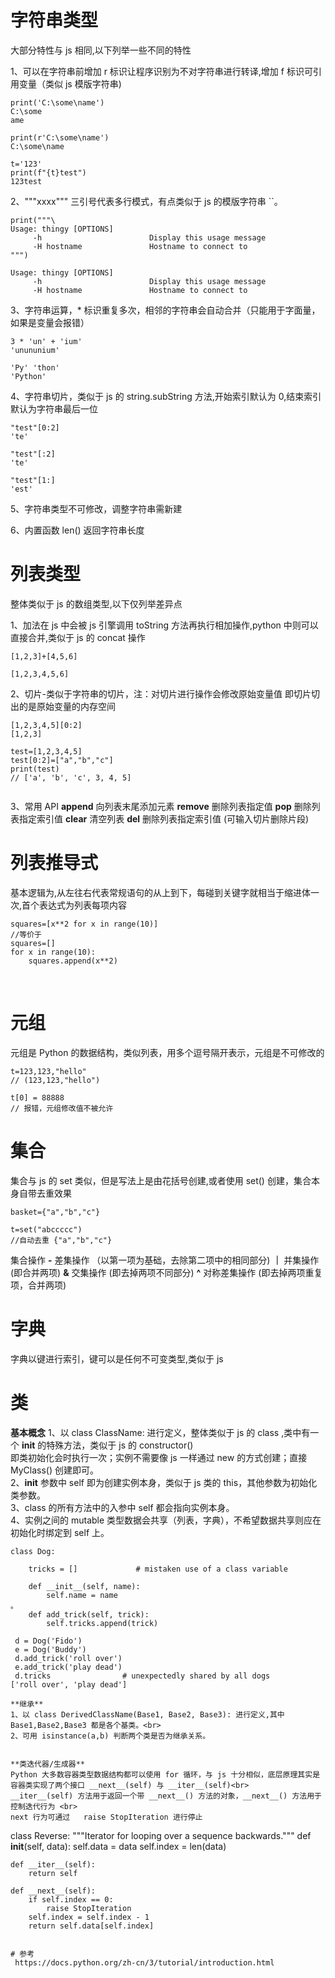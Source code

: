 # 字符串类型

大部分特性与 js 相同,以下列举一些不同的特性

1、可以在字符串前增加 r 标识让程序识别为不对字符串进行转译,增加 f 标识可引用变量（类似 js 模版字符串)

```
print('C:\some\name')
C:\some
ame

print(r'C:\some\name')
C:\some\name

t='123'
print(f"{t}test")
123test
```

2、"""xxxx""" 三引号代表多行模式，有点类似于 js 的模版字符串 ``。

```
print("""\
Usage: thingy [OPTIONS]
     -h                        Display this usage message
     -H hostname               Hostname to connect to
""")

Usage: thingy [OPTIONS]
     -h                        Display this usage message
     -H hostname               Hostname to connect to
```

3、字符串运算，* 标识重复多次，相邻的字符串会自动合并（只能用于字面量，如果是变量会报错）

```
3 * 'un' + 'ium'
'unununium'

'Py' 'thon'
'Python'
```

4、字符串切片，类似于 js 的 string.subString 方法,开始索引默认为 0,结束索引默认为字符串最后一位

```
"test"[0:2]
'te'

"test"[:2]
'te'

"test"[1:]
'est'
```

5、字符串类型不可修改，调整字符串需新建

6、内置函数 len() 返回字符串长度

# 列表类型 

整体类似于 js 的数组类型,以下仅列举差异点

1、加法在 js 中会被 js 引擎调用 toString 方法再执行相加操作,python 中则可以直接合并,类似于 js 的 concat 操作
```
[1,2,3]+[4,5,6]

[1,2,3,4,5,6]
```

2、切片-类似于字符串的切片，注：对切片进行操作会修改原始变量值 即切片切出的是原始变量的内存空间
```
[1,2,3,4,5][0:2]
[1,2,3]

test=[1,2,3,4,5]
test[0:2]=["a","b","c"]
print(test)
// ['a', 'b', 'c', 3, 4, 5]
 
```
3、常用 API 
**append** 向列表末尾添加元素
**remove** 删除列表指定值
**pop** 删除列表指定索引值
**clear** 清空列表
**del** 删除列表指定索引值 (可输入切片删除片段)


# 列表推导式

基本逻辑为,从左往右代表常规语句的从上到下，每碰到关键字就相当于缩进体一次,首个表达式为列表每项内容
```
squares=[x**2 for x in range(10)]
//等价于
squares=[]
for x in range(10):
    squares.append(x**2)
```

<br>


# 元组

元组是 Python 的数据结构，类似列表，用多个逗号隔开表示，元组是不可修改的

```
t=123,123,"hello"
// (123,123,"hello")

t[0] = 88888
// 报错，元组修改值不被允许
```

# 集合

集合与 js 的 set 类似，但是写法上是由花括号创建,或者使用 set() 创建，集合本身自带去重效果

```
basket={"a","b","c"}

t=set("abccccc")
//自动去重 {"a","b","c"}
```

集合操作
**-** 差集操作 （以第一项为基础，去除第二项中的相同部分)
**｜** 并集操作  (即合并两项)
**&** 交集操作   (即去掉两项不同部分)
**^** 对称差集操作 (即去掉两项重复项，合并两项)


# 字典

字典以键进行索引，键可以是任何不可变类型,类似于 js


# 类

**基本概念**
1、以 class ClassName: 进行定义，整体类似于 js 的 class ,类中有一个 __init__ 的特殊方法，类似于 js 的 constructor() <br>
即类初始化会时执行一次；实例不需要像 js 一样通过 new 的方式创建；直接 MyClass() 创建即可。<br>
2、__init__ 参数中 self 即为创建实例本身，类似于 js 类的 this，其他参数为初始化类参数。<br>
3、class 的所有方法中的入参中 self 都会指向实例本身。<br>
4、实例之间的 mutable 类型数据会共享（列表，字典），不希望数据共享则应在初始化时绑定到 self 上。<br>
```
class Dog:

    tricks = []             # mistaken use of a class variable

    def __init__(self, name):
        self.name = name
。
    def add_trick(self, trick):
        self.tricks.append(trick)

 d = Dog('Fido')
 e = Dog('Buddy')
 d.add_trick('roll over')
 e.add_trick('play dead')
 d.tricks                # unexpectedly shared by all dogs
['roll over', 'play dead']

**继承**
1、以 class DerivedClassName(Base1, Base2, Base3): 进行定义,其中 Base1,Base2,Base3 都是各个基类。<br>
2、可用 isinstance(a,b) 判断两个类是否为继承关系。 


**类迭代器/生成器**
Python 大多数容器类型数据结构都可以使用 for 循环，与 js 十分相似，底层原理其实是容器类实现了两个接口 __next__(self) 与 __iter__(self)<br>
__iter__(self) 方法用于返回一个带 __next__() 方法的对象，__next__() 方法用于控制迭代行为 <br>
next 行为可通过   raise StopIteration 进行停止 

```
class Reverse:
    """Iterator for looping over a sequence backwards."""
    def __init__(self, data):
        self.data = data
        self.index = len(data)

    def __iter__(self):
        return self

    def __next__(self):
        if self.index == 0:
            raise StopIteration
        self.index = self.index - 1
        return self.data[self.index]
```

# 参考
 https://docs.python.org/zh-cn/3/tutorial/introduction.html